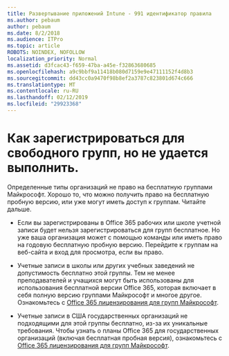 ```yaml
---
title: Развертывание приложений Intune - 991 идентификатор правила
ms.author: pebaum
author: pebaum
ms.date: 8/2/2018
ms.audience: ITPro
ms.topic: article
ROBOTS: NOINDEX, NOFOLLOW
localization_priority: Normal
ms.assetid: d3fcac43-f659-47ba-a45e-f32863680685
ms.openlocfilehash: a9c9bbf9a11418b080d7159e9e47111152f4d8b3
ms.sourcegitcommit: dd43cc0a9470f98b8ef2a3787c823801d674c666
ms.translationtype: MT
ms.contentlocale: ru-RU
ms.lasthandoff: 02/12/2019
ms.locfileid: "29923368"
---
```

# <a name="id-like-to-sign-up-for-teams-free-but-i-cant"></a>Как зарегистрироваться для свободного групп, но не удается выполнить.

Определенные типы организаций не право на бесплатную группами Майкрософт. Хорошо то, что можно получить право на бесплатную пробную версию, или уже могут иметь доступ к группам. Читайте дальше.
  
- Если вы зарегистрированы в Office 365 рабочих или школе учетной записи будет нельзя зарегистрироваться для групп бесплатное. Но уже ваша организация может с помощью команды или иметь право на годовую бесплатную пробную версию. Перейдите к группам на веб-сайта и вход для просмотра, если вы право.
    
- Учетные записи в школы или других учебных заведений не допустимость бесплатно этой группы. Тем не менее преподавателей и учащихся могут быть использованы для использования бесплатной версии Office 365, которая включает в себя полную версию группами Майкрософт и многое другое. Ознакомьтесь с [Office 365 лицензирования для групп Майкрософт](https://docs.microsoft.com/microsoftteams/office-365-licensing).
    
- Учетные записи в США государственных организаций не подходящими для этой группы бесплатно, из-за их уникальные требования. Чтобы узнать о планы Office 365 для государственных организаций (включая бесплатная пробная версия), ознакомьтесь с [Office 365 лицензирования для групп Майкрософт](https://docs.microsoft.com/microsoftteams/office-365-licensing).
    

